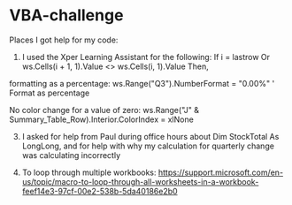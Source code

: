 # VBA-challenge
Places I got help for my code:
1.  I used the Xper Learning Assistant for the following:
   If i = lastrow Or ws.Cells(i + 1, 1).Value <> ws.Cells(i, 1).Value Then,

   formatting as a percentage:  ws.Range("Q3").NumberFormat = "0.00%" ' Format as percentage
   
   No color change for a value of zero: ws.Range("J" & Summary_Table_Row).Interior.ColorIndex = xlNone

3. I asked for help from Paul during office hours about Dim StockTotal As LongLong, and for help with why my calculation for quarterly change was calculating incorrectly

4. To loop through multiple workbooks:
https://support.microsoft.com/en-us/topic/macro-to-loop-through-all-worksheets-in-a-workbook-feef14e3-97cf-00e2-538b-5da40186e2b0
